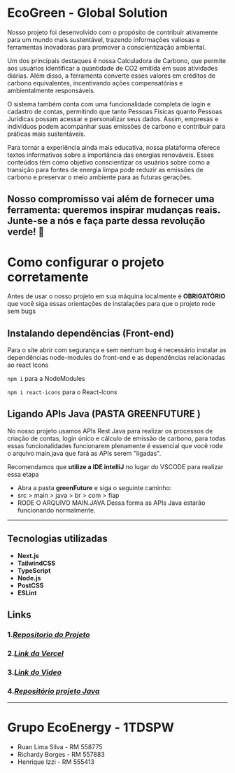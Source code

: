 # EcoGreen - Global Solution
Nosso projeto foi desenvolvido com o propósito de contribuir ativamente para um mundo mais sustentável, trazendo informações valiosas e ferramentas inovadoras para promover a conscientização ambiental.

Um dos principais destaques é nossa Calculadora de Carbono, que permite aos usuários identificar a quantidade de CO2 emitida em suas atividades diárias. Além disso, a ferramenta converte esses valores em créditos de carbono equivalentes, incentivando ações compensatórias e ambientalmente responsáveis.

O sistema também conta com uma funcionalidade completa de login e cadastro de contas, permitindo que tanto Pessoas Físicas quanto Pessoas Jurídicas possam acessar e personalizar seus dados. Assim, empresas e indivíduos podem acompanhar suas emissões de carbono e contribuir para práticas mais sustentáveis.

Para tornar a experiência ainda mais educativa, nossa plataforma oferece textos informativos sobre a importância das energias renováveis. Esses conteúdos têm como objetivo conscientizar os usuários sobre como a transição para fontes de energia limpa pode reduzir as emissões de carbono e preservar o meio ambiente para as futuras gerações.

Nosso compromisso vai além de fornecer uma ferramenta: queremos inspirar mudanças reais. Junte-se a nós e faça parte dessa revolução verde! 🌱
---

# Como configurar o projeto corretamente
Antes de usar o nosso projeto em sua máquina localmente é **OBRIGATÓRIO** que você siga essas orientações de instalações para que o projeto rode sem bugs
## Instalando dependências (Front-end)
Para o site abrir com segurança e sem nenhum bug é necessário instalar as dependências node-modules do front-end e as dependências relacionadas ao react Icons

``` npm i ``` para a NodeModules

```npm i react-icons``` para o React-Icons

## Ligando  APIs Java (PASTA GREENFUTURE )
No nosso projeto usamos APIs Rest Java para realizar os processos de criação de contas, login único e cálculo de emissão de carbono, para todas essas funcionalidades funcionarem plenamente é essencial que você rode o arquivo main.java que fará as APIs serem "ligadas".

Recomendamos que **utilize a IDE intelliJ** no lugar do VSCODE para realizar essa etapa

- Abra a pasta **greenFuture** e siga o seguinte caminho:
- src > main > java > br > com > fiap
- RODE O ARQUIVO MAIN.JAVA
Dessa forma as APIs Java estarão funcionando normalmente.
---
## Tecnologias utilizadas

- **Next.js**
- **TailwindCSS**
- **TypeScript**
- **Node.js**
- **PostCSS**
- **ESLint**

## Links

### 1.*[Repositorio do Projeto](https://github.com/ruaanls/futureGreen)*

### 2.*[Link da Vercel](https://future-green-rhkvmda4y-ruaanls-projects.vercel.app)*

### 3.*[Link do Video](https://www.youtube.com/watch?v=fndiq1WxfBU)*

### 4.*[Repositório projeto Java](https://github.com/ruaanls/CalculaCarbonoJava)*


---

# Grupo EcoEnergy - 1TDSPW 

- Ruan Lima Silva - RM 558775
- Richardy Borges - RM 557883
- Henrique Izzi - RM 555413